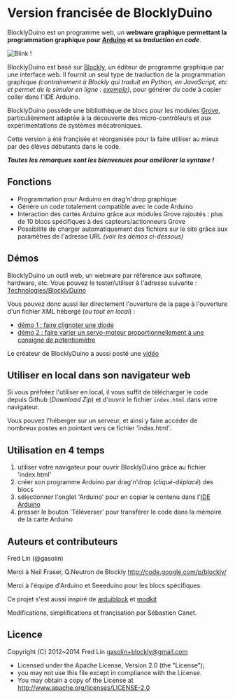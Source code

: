 Version francisée de BlocklyDuino
=====

BlocklyDuino est un programme web, un **webware graphique permettant la programmation graphique pour [Arduino](http://www.arduino.cc/) et sa _traduction en code_**.

![Blink !](http://www.technologiescollege.fr/blocklyduino/apps/blocklyduino/Capture.jpg)

BlocklyDuino est basé sur [Blockly](https://developers.google.com/blockly/), un éditeur de programme graphique par une interface web. Il fournit un seul type de traduction de la programmation graphique _(contrairement à Blockly qui traduit en Python, en JavaScript, etc et permet de le simuler en ligne : [exemple](http://www.technologiescollege.fr/blockly/apps/code/index.html))_, pour générer du code à copier coller dans l'IDE Arduino.

BlocklyDuino possède une bibliothèque de blocs pour les modules [Grove](http://www.seeedstudio.com/wiki/GROVE_System), particulièrement adaptée à la découverte des micro-contrôleurs et aux expérimentations de systèmes mécatroniques.

Cette version a été françisée et réorganisée pour la faire utiliser au mieux par des élèves débutants dans le code.

**_Toutes les remarques sont les bienvenues pour améliorer la syntaxe !_**

## Fonctions

* Programmation pour Arduino en drag'n'drop graphique
* Génère un code totalement compatible avec le code Arduino
* Interaction des cartes Arduino grâce aux modules Grove rajoutés : plus de 10 blocs spécifiques à des capteurs/actionneurs Grove
* Possibilité de charger automatiquement des fichiers sur le site grâce aux paramètres de l'adresse URL _(voir les démos ci-dessous)_

## Démos

BlocklyDuino un outil web, un webware par référence aux software, hardware, etc. Vous pouvez le tester/utiliser à l'adresse suivante :
[Technologies/BlocklyDuino](http://www.technologiescollege.fr/blocklyduino/apps/blocklyduino/index.html) 

Vous pouvez donc aussi lier directement l'ouverture de la page à l'ouverture d'un fichier XML hébergé (_ou tout en local_) :
* [démo 1 : faire clignoter une diode](http://www.technologiescollege.fr/blocklyduino/apps/blocklyduino/index.html?url=/blocklyduino/apps/blocklyduino/exemples/blink.xml)
* [démo 2 : faire varier un servo-moteur proportionnellement à une consigne de potentiomètre](http://www.technologiescollege.fr/blocklyduino/apps/blocklyduino/index.html?url=/blocklyduino/apps/blocklyduino/exemples/servo_potentio.xml)

Le créateur de BlocklyDuino a aussi posté une [vidéo](http://www.youtube.com/watch?v=_swiyXcUvNY)

## Utiliser en local dans son navigateur web

Si vous préfréez l'utiliser en local, il vous suffit de télécharger le code depuis Github (_Download Zip_) et d'ouvrir le fichier `index.html` dans votre navigateur.

Vous pouvez l'héberger sur un serveur, et ainsi y faire accéder de nombreux postes en pointant vers ce fichier 'index.html'.

## Utilisation en 4 temps

1. utiliser votre navigateur pour ouvrir BlocklyDuino grâce au fichier 'index.html'
2. créer son programme Arduino par drag'n'drop (_cliqué-déplacé_) des blocs
3. sélectionner l'onglet 'Arduino' pour en copier le contenu dans l'[IDE Arduino](https://github.com/technologiescollege/arduino)
4. presser le bouton 'Téléverser' pour transférer le code dans la mémoire de la carte Arduino


## Auteurs et contributeurs
Fred Lin (@gasolin)

Merci à Neil Fraser, Q.Neutron de Blockly http://code.google.com/p/blockly/

Merci à l'équipe d'Arduino et Seeeduino pour les blocs spécifiques.

Ce projet s'est aussi inspiré de [arduiblock](https://github.com/taweili/ardublock) et [modkit](http://www.modk.it/)

Modifications, simplifications et françisation par Sébastien Canet.

## Licence

Copyright (C) 2012~2014 Fred Lin gasolin+blockly@gmail.com

 * Licensed under the Apache License, Version 2.0 (the "License");
 * you may not use this file except in compliance with the License.
 * You may obtain a copy of the License at http://www.apache.org/licenses/LICENSE-2.0
